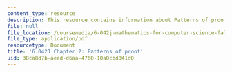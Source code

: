 ```yaml
---
content_type: resource
description: This resource contains information about Patterns of proof.
file: null
file_location: /coursemedia/6-042j-mathematics-for-computer-science-fall-2010/38ca8d7baeedd6aa476010a0cbd041d0_MIT6_042JF10_chap02.pdf
file_type: application/pdf
resourcetype: Document
title: '6.042J Chapter 2: Patterns of proof'
uid: 38ca8d7b-aeed-d6aa-4760-10a0cbd041d0
---
```

